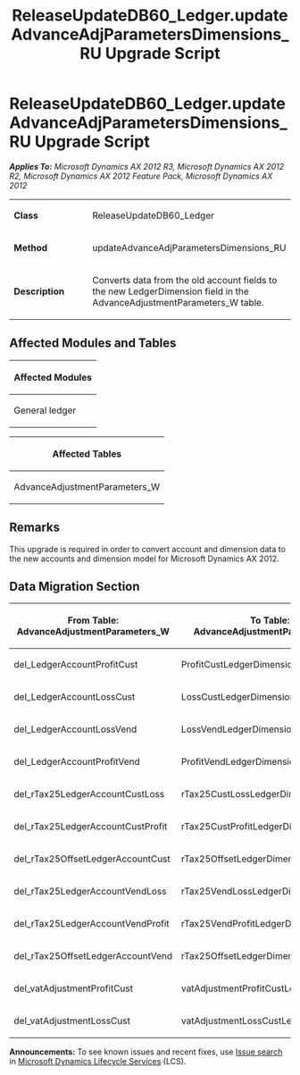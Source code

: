 ﻿---
title: ReleaseUpdateDB60_Ledger.updateAdvanceAdjParametersDimensions_RU Upgrade Script
TOCTitle: ReleaseUpdateDB60_Ledger.updateAdvanceAdjParametersDimensions_RU Upgrade Script
ms:assetid: 1c6f1e66-74a2-d0ae-7fee-1b01d112bfd3
ms:mtpsurl: https://msdn.microsoft.com/en-us/library/JJ718705(v=AX.60)
ms:contentKeyID: 49706988
ms.date: 05/18/2015
mtps_version: v=AX.60
---

# ReleaseUpdateDB60\_Ledger.updateAdvanceAdjParametersDimensions\_RU Upgrade Script 


_**Applies To:** Microsoft Dynamics AX 2012 R3, Microsoft Dynamics AX 2012 R2, Microsoft Dynamics AX 2012 Feature Pack, Microsoft Dynamics AX 2012_

<table>
<colgroup>
<col style="width: 50%" />
<col style="width: 50%" />
</colgroup>
<tbody>
<tr class="odd">
<td><p><strong>Class</strong></p></td>
<td><p>ReleaseUpdateDB60_Ledger</p></td>
</tr>
<tr class="even">
<td><p><strong>Method</strong></p></td>
<td><p>updateAdvanceAdjParametersDimensions_RU</p></td>
</tr>
<tr class="odd">
<td><p><strong>Description</strong></p></td>
<td><p>Converts data from the old account fields to the new LedgerDimension field in the AdvanceAdjustmentParameters_W table.</p></td>
</tr>
</tbody>
</table>


## Affected Modules and Tables

<table>
<colgroup>
<col style="width: 100%" />
</colgroup>
<thead>
<tr class="header">
<th><p>Affected Modules</p></th>
</tr>
</thead>
<tbody>
<tr class="odd">
<td><p>General ledger</p></td>
</tr>
</tbody>
</table>


<table>
<colgroup>
<col style="width: 100%" />
</colgroup>
<thead>
<tr class="header">
<th><p>Affected Tables</p></th>
</tr>
</thead>
<tbody>
<tr class="odd">
<td><p>AdvanceAdjustmentParameters_W</p></td>
</tr>
</tbody>
</table>


## Remarks

This upgrade is required in order to convert account and dimension data to the new accounts and dimension model for Microsoft Dynamics AX 2012.

## Data Migration Section

<table>
<colgroup>
<col style="width: 50%" />
<col style="width: 50%" />
</colgroup>
<thead>
<tr class="header">
<th><p>From Table: AdvanceAdjustmentParameters_W</p></th>
<th><p>To Table: AdvanceAdjustmentParameters_W</p></th>
</tr>
</thead>
<tbody>
<tr class="odd">
<td><p>del_LedgerAccountProfitCust</p></td>
<td><p>ProfitCustLedgerDimension</p></td>
</tr>
<tr class="even">
<td><p>del_LedgerAccountLossCust</p></td>
<td><p>LossCustLedgerDimension</p></td>
</tr>
<tr class="odd">
<td><p>del_LedgerAccountLossVend</p></td>
<td><p>LossVendLedgerDimension</p></td>
</tr>
<tr class="even">
<td><p>del_LedgerAccountProfitVend</p></td>
<td><p>ProfitVendLedgerDimension</p></td>
</tr>
<tr class="odd">
<td><p>del_rTax25LedgerAccountCustLoss</p></td>
<td><p>rTax25CustLossLedgerDimension</p></td>
</tr>
<tr class="even">
<td><p>del_rTax25LedgerAccountCustProfit</p></td>
<td><p>rTax25CustProfitLedgerDimension</p></td>
</tr>
<tr class="odd">
<td><p>del_rTax25OffsetLedgerAccountCust</p></td>
<td><p>rTax25OffsetLedgerDimensionCust</p></td>
</tr>
<tr class="even">
<td><p>del_rTax25LedgerAccountVendLoss</p></td>
<td><p>rTax25VendLossLedgerDimension</p></td>
</tr>
<tr class="odd">
<td><p>del_rTax25LedgerAccountVendProfit</p></td>
<td><p>rTax25VendProfitLedgerDimension</p></td>
</tr>
<tr class="even">
<td><p>del_rTax25OffsetLedgerAccountVend</p></td>
<td><p>rTax25OffsetLedgerDimensionVend</p></td>
</tr>
<tr class="odd">
<td><p>del_vatAdjustmentProfitCust</p></td>
<td><p>vatAdjustmentProfitCustLedgerDimension</p></td>
</tr>
<tr class="even">
<td><p>del_vatAdjustmentLossCust</p></td>
<td><p>vatAdjustmentLossCustLedgerDimension</p></td>
</tr>
</tbody>
</table>

  
**Announcements:** To see known issues and recent fixes, use [Issue search](http://go.microsoft.com/fwlink/?linkid=389258) in [Microsoft Dynamics Lifecycle Services](http://go.microsoft.com/fwlink/?linkid=306505) (LCS).


